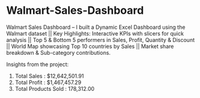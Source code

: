 # Walmart-Sales-Dashboard
Walmart Sales Dashboard – I built a Dynamic Excel Dashboard using the Walmart dataset  || Key Highlights:  Interactive KPIs with slicers for quick analysis || Top 5 &amp; Bottom 5 performers in Sales, Profit, Quantity &amp; Discount || World Map showcasing Top 10 countries by Sales || Market share breakdown &amp; Sub-category contributions.

Insights from the project:
1. Total Sales : $12,642,501.91
2. Total Profit : $1,467,457.29
3. Total Products Sold : 178,312.00

 
